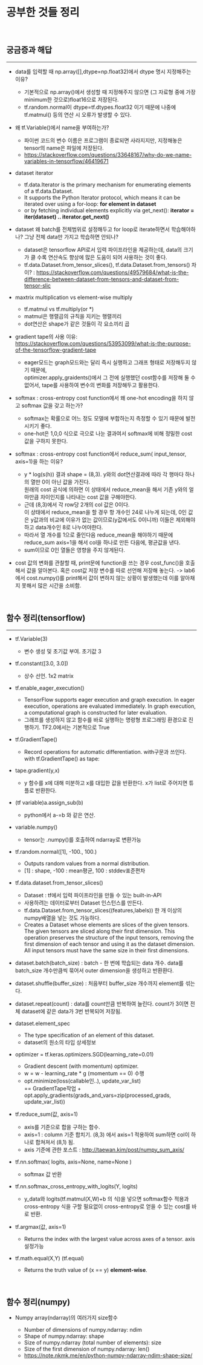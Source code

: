 # 공부한 것들 정리  
<br/>

## 궁금증과 해답
---
- data를 입력할 때 np.array([],dtype=np.float32)에서 dtype 명시 지정해주는 이유?  
    * 기본적으로 np.array()에서 생성할 때  지정해주지 않으면 (그 자료형 중에 가장 minimum한 것으로)float16으로 저장된다.
    * tf.random.normal이 dtype=tf.dtypes.float32 이기 때문에 나중에 tf.matmul() 등의 연산 시 오류가 발생할 수 있다.
  
- 왜 tf.Variable()에서 name을 부여하는가?  
    * 파이썬 코드의 변수 이름은 프로그램이 종료되면 사라지지만, 지정해놓은 tensor의 name은 파일에 저장된다.
    * https://stackoverflow.com/questions/33648167/why-do-we-name-variables-in-tensorflow/46419671  
    
- dataset iterator  
   * tf.data.Iterator is the primary mechanism for enumerating elements of a tf.data.Dataset.
   * It supports the Python Iterator protocol, which means it can be iterated over using a for-loop: **for element in dataset**
   * or by fetching individual elements explicitly via get_next(): **iterator = iter(dataset) .. iterator.get_next()**  
   
- dataset 왜 batch를 전체범위로 설정해두고 for loop로 iterate하면서 학습해야하나? 그냥 전체 data만 가지고 학습하면 안되나?  
   - dataset은 tensorflow API로서 입력 파이프라인을 제공하는데, data의 크기가 클 수록 연산속도 향상에 많은 도움이 되어 사용하는 것이 좋다.
   -  tf.data.Dataset.from_tensor_slices(),  tf.data.Dataset.from_tensors() 차이? : https://stackoverflow.com/questions/49579684/what-is-the-difference-between-dataset-from-tensors-and-dataset-from-tensor-slic
   

- maxtrix multiplication vs element-wise multiply  
   - tf.matmul vs tf.multiply(or *)
   - matmul은 행렬곱의 규칙을 지키는 행렬끼리
   - dot연산은 shape가 같은 것들이 각 요소끼리 곱
   
- gradient tape의 사용 이유: https://stackoverflow.com/questions/53953099/what-is-the-purpose-of-the-tensorflow-gradient-tape
   - eager모드는 graph모드와는 달리 즉시 실행하고 그래프 형태로 저장해두지 않기 때문에,  
   optimizer.apply_graidents()에서 그 전에 실행했던 cost함수를 저장해 둘 수 없어서, tape를 사용하여 변수의 변화를 저장해두고 활용한다.
   
- softmax : cross-entropy cost function에서 왜 one-hot encoding을 하지 않고 softmax 값을 갖고 하는가?  
   - softmax는 확률으로 어느 정도 모델에 부합하는지 측정할 수 있기 때문에 발전시키기 좋다.
   - one-hot은 1,0,0 식으로 극으로 나눈 결과여서 softmax에 비해 정밀한 cost 값을 구하지 못한다.  
   
- softmax : cross-entropy cost function에서 reduce_sum( input_tensor, axis=1)을 하는 이유?  
   - y * log(s(h)) 결과 shape = (8,3). y와의 dot연산결과에 따라 각 행마다 하나의 열만 0이 아닌 값을 가진다.  
   원래의 cost 공식에 의하면 이 상태에서  reduce_mean을 해서 기존 y와의 얼마만큼 차이인지를 나타내는 cost 값을 구해야한다.
   - 근데 (8,3)에서 각 row당 2개의 col 값은 0이다.  
   이 상태에서 reduce_mean을 할 경우 항 개수인 24로 나누게 되는데, 0인 값은 y값과의 비교에 이유가 없는 값이므로(y값에서도 0이니까) 이들은 제외해야하고 data개수인 8로 나누어야한다.
   - 따라서 열 개수를  1으로 줄인다음 reduce_mean을 해야하기 때문에 reduce_sum axis=1을 해서 col을 하나로 만든 다음에, 평균값을 낸다.
   - sum이므로 0인 열들은 영향을 주지 않게된다.
   
- cost 값의 변화를 관찰할 때, print문에 function을 쓰는 경우 cost_func()을 호출해서 값을 알아본다. 혹은 cost값 저장 변수를 따로 선언해 저장해 놓는다. -> lab6에서 cost.numpy()를 print해서 값이 변하지 않는 상황이 발생했는데 이를 알아채지 못해서 많은 시간을 소비함.  



<br/>

## 함수 정리(tensorflow)
------------
- tf.Variable(3)  
    - 변수 생성 및 초기값 부여. 초기값 3
      
- tf.constant([3.0, 3.0])  
    - 상수 선언. 1x2 matrix  
                
- tf.enable_eager_execution()  
    - TensorFlow supports eager execution and graph execution. In eager execution, operations are evaluated immediately. In graph execution, a computational graph is constructed for later evaluation.  
    - 그래프를 생성하지 않고 함수를 바로 실행하는 명령형 프로그래밍 환경으로 진행하기. TF2.0에서는 기본적으로 True  
      
- tf.GradientTape()  
    - Record operations for automatic differentiation. with구문과 쓰인다. with tf.GradientTape() as tape:  
      
- tape.gradient(y,x)  
    - y 함수를 x에 대해 미분하고 x를 대입한 값을 반환한다. x가 list로 주어지면 튜플로 반환한다.
      
- (tf variable)a.assign_sub(b)  
    - python에서 a-=b 와 같은 연산.  
      
- variable.numpy()
    - tensor는 .numpy()를 호출하여 ndarray로 변환가능
    
- tf.random.normal([1], -100., 100.)
    - Outputs random values from a normal distribution.
    - [1] : shape, -100 : mean평균, 100 : stddev표준편차

- tf.data.dataset.from_tensor_slices()
    - Dataset : tf에서 입력 파이프라인을 만들 수 있는 built-in-API
    - 사용하려는 데이터로부터 Dataset 인스턴스를 만든다.
    - tf.data.Dataset.from_tensor_slices((features,labels)) 한 개 이상의 numpy배열을 넣는 것도 가능하다.
    - Creates a Dataset whose elements are slices of the given tensors.  
The given tensors are sliced along their first dimension. This operation preserves the structure of the input tensors, removing the first dimension of each tensor and using it as the dataset dimension. All input tensors must have the same size in their first dimensions.

- dataset.batch(batch_size) : batch - 한 번에 학습되는 data 개수. data를 batch_size 개수만큼씩 묶어서 outer dimension을 생성하고 반환환다.
- dataset.shuffle(buffer_size) : 처음부터 buffer_size 개수까지 element를 섞는다.
- dataset.repeat(count) : data를 count만큼 반복하여 늘린다. count가 3이면 전체 dataset에 같은 data가 3번 반복되어 저장됨.

    
- dataset.element_spec  
    - The type specification of an element of this dataset.
    - dataset의 원소의 타입 상세정보
    
- optimizer = tf.keras.optimizers.SGD(learning_rate=0.01)  
   - Gradient descent (with momentum) optimizer.
   - w = w - learning_rate * g (momentum == 0) 수행
   - opt.minimize(loss(callable인..), update_var_list) <br/> == GradientTape작업 + opt.apply_gradients(grads_and_vars=zip(processed_grads, update_var_list))  
   
- tf.reduce_sum(값, axis=1)
   - axis를 기준으로 합을 구하는 함수.
   - axis=1 : column 기준 합치기. (8,3) 에서 axis=1 적용하여 sum하면 col이 하나로 합쳐져서 (8,1) 됨.
   - axis 기준에 관한 포스트 : http://taewan.kim/post/numpy_sum_axis/  
   
- tf.nn.softmax(   logits, axis=None, name=None  )  
   - softmax 값 반환

- tf.nn.softmax_cross_entropy_with_logits(Y, logits)
   - y_data와 logits(tf.matmul(X,W)+b 의 식)을 넣으면 softmax함수 적용과 cross-entropy 식을 구할 필요없이 cross-entropy로 얻을 수 있는 cost를 바로 반환.
   
- tf.argmax(값, axis=1)
   - Returns the index with the largest value across axes of a tensor. axis설정가능
   
- tf.math.equal(X,Y) (tf.equal)   
   - Returns the truth value of (x == y) **element-wise**.
   
   
<br/>

## 함수 정리(numpy)

- Numpy array(ndarray)의 여러가지 size함수  

  - Number of dimensions of numpy.ndarray: ndim
  - Shape of numpy.ndarray: shape
  - Size of numpy.ndarray (total number of elements): size
  - Size of the first dimension of numpy.ndarray: len()
  - https://note.nkmk.me/en/python-numpy-ndarray-ndim-shape-size/
  
<br/>
